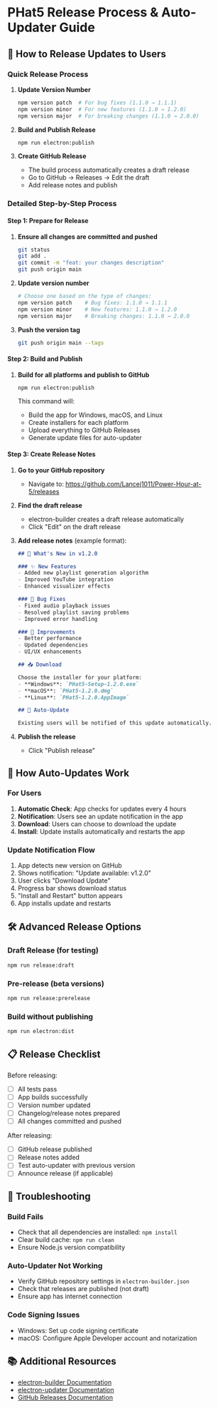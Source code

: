 # PHat5 Release Process & Auto-Updater Guide

## 🚀 How to Release Updates to Users

### Quick Release Process

1. **Update Version Number**
   ```bash
   npm version patch  # For bug fixes (1.1.0 → 1.1.1)
   npm version minor  # For new features (1.1.0 → 1.2.0)
   npm version major  # For breaking changes (1.1.0 → 2.0.0)
   ```

2. **Build and Publish Release**
   ```bash
   npm run electron:publish
   ```

3. **Create GitHub Release**
   - The build process automatically creates a draft release
   - Go to GitHub → Releases → Edit the draft
   - Add release notes and publish

### Detailed Step-by-Step Process

#### Step 1: Prepare for Release

1. **Ensure all changes are committed and pushed**
   ```bash
   git status
   git add .
   git commit -m "feat: your changes description"
   git push origin main
   ```

2. **Update version number**
   ```bash
   # Choose one based on the type of changes:
   npm version patch    # Bug fixes: 1.1.0 → 1.1.1
   npm version minor    # New features: 1.1.0 → 1.2.0
   npm version major    # Breaking changes: 1.1.0 → 2.0.0
   ```

3. **Push the version tag**
   ```bash
   git push origin main --tags
   ```

#### Step 2: Build and Publish

1. **Build for all platforms and publish to GitHub**
   ```bash
   npm run electron:publish
   ```

   This command will:
   - Build the app for Windows, macOS, and Linux
   - Create installers for each platform
   - Upload everything to GitHub Releases
   - Generate update files for auto-updater

#### Step 3: Create Release Notes

1. **Go to your GitHub repository**
   - Navigate to: https://github.com/Lancej1011/Power-Hour-at-5/releases

2. **Find the draft release**
   - electron-builder creates a draft release automatically
   - Click "Edit" on the draft release

3. **Add release notes** (example format):
   ```markdown
   ## 🎉 What's New in v1.2.0

   ### ✨ New Features
   - Added new playlist generation algorithm
   - Improved YouTube integration
   - Enhanced visualizer effects

   ### 🐛 Bug Fixes
   - Fixed audio playback issues
   - Resolved playlist saving problems
   - Improved error handling

   ### 🔧 Improvements
   - Better performance
   - Updated dependencies
   - UI/UX enhancements

   ## 📥 Download

   Choose the installer for your platform:
   - **Windows**: `PHat5-Setup-1.2.0.exe`
   - **macOS**: `PHat5-1.2.0.dmg`
   - **Linux**: `PHat5-1.2.0.AppImage`

   ## 🔄 Auto-Update

   Existing users will be notified of this update automatically.
   ```

4. **Publish the release**
   - Click "Publish release"

## 🔄 How Auto-Updates Work

### For Users
1. **Automatic Check**: App checks for updates every 4 hours
2. **Notification**: Users see an update notification in the app
3. **Download**: Users can choose to download the update
4. **Install**: Update installs automatically and restarts the app

### Update Notification Flow
1. App detects new version on GitHub
2. Shows notification: "Update available: v1.2.0"
3. User clicks "Download Update"
4. Progress bar shows download status
5. "Install and Restart" button appears
6. App installs update and restarts

## 🛠️ Advanced Release Options

### Draft Release (for testing)
```bash
npm run release:draft
```

### Pre-release (beta versions)
```bash
npm run release:prerelease
```

### Build without publishing
```bash
npm run electron:dist
```

## 📋 Release Checklist

Before releasing:
- [ ] All tests pass
- [ ] App builds successfully
- [ ] Version number updated
- [ ] Changelog/release notes prepared
- [ ] All changes committed and pushed

After releasing:
- [ ] GitHub release published
- [ ] Release notes added
- [ ] Test auto-updater with previous version
- [ ] Announce release (if applicable)

## 🔧 Troubleshooting

### Build Fails
- Check that all dependencies are installed: `npm install`
- Clear build cache: `npm run clean`
- Ensure Node.js version compatibility

### Auto-Updater Not Working
- Verify GitHub repository settings in `electron-builder.json`
- Check that releases are published (not draft)
- Ensure app has internet connection

### Code Signing Issues
- Windows: Set up code signing certificate
- macOS: Configure Apple Developer account and notarization

## 📚 Additional Resources

- [electron-builder Documentation](https://www.electron.build/)
- [electron-updater Documentation](https://www.electron.build/auto-update)
- [GitHub Releases Documentation](https://docs.github.com/en/repositories/releasing-projects-on-github)
